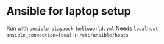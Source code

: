 # Ansible for laptop setup
Run with `ansible-playbook helloworld.yml`
Needs `localhost ansible_connection=local` in `/etc/ansible/hosts`

